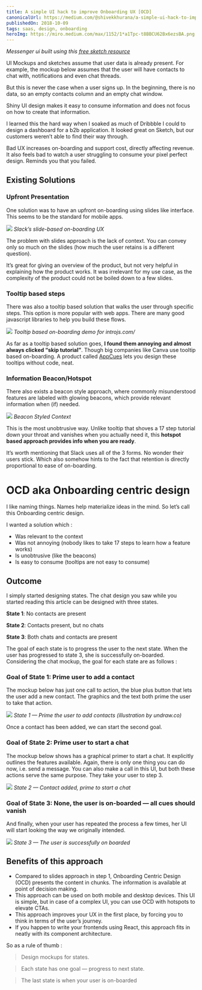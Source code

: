 ```yaml
---
title: A simple UI hack to improve Onboarding UX [OCD]
canonicalUrl: https://medium.com/@shivekkhurana/a-simple-ui-hack-to-improve-onboarding-ux-ocd-93ed5d77247
publishedOn: 2018-10-09
tags: saas, design, onboarding
heroImg: https://miro.medium.com/max/1152/1*a1Tpc-t8BBCU62Bx6ezsBA.png
---
```

*Messenger ui built using this [free sketch resource](https://www.sketchappsources.com/free-source/2262-ios-messenger-ui-kit-sketch-freebie-resource.html)*

UI Mockups and sketches assume that user data is already present. For example, the mockup below assumes that the user will have contacts to chat with, notifications and even chat threads.

But this is never the case when a user signs up. In the beginning, there is no data, so an empty contacts column and an empty chat window.

Shiny UI design makes it easy to consume information and does not focus on how to create that information.

I learned this the hard way when I soaked as much of Dribbble I could to design a dashboard for a b2b application. It looked great on Sketch, but our customers weren’t able to find their way through.

Bad UX increases on-boarding and support cost, directly affecting revenue. It also feels bad to watch a user struggling to consume your pixel perfect design. Reminds you that you failed.

## Existing Solutions

### Upfront Presentation
One solution was to have an upfront on-boarding using slides like interface. This seems to be the standard for mobile apps.

![](https://miro.medium.com/max/2310/1*1kU47A701p09IGScHW2s_g.png)
*Slack’s slide-based on-boarding UX*

The problem with slides approach is the lack of context. You can convey only so much on the slides (how much the user retains is a different question).

It’s great for giving an overview of the product, but not very helpful in explaining how the product works. It was irrelevant for my use case, as the complexity of the product could not be boiled down to a few slides.

### Tooltip based steps

There was also a tooltip based solution that walks the user through specific steps. This option is more popular with web apps. There are many good javascript libraries to help you build these flows.

![](https://miro.medium.com/max/1210/1*9GZ7n_tu5XuJ4yoT5NyUJQ.png)
*Tooltip based on-boarding demo for introjs.com/*

As far as a tooltip based solution goes, **I found them annoying and almost always clicked “skip tutorial”**. Though big companies like Canva use tooltip based on-boarding. A product called [AppCues](http://appcues.com/) lets you design these tooltips without code, neat.

### Information Beacon/Hotspot 

There also exists a beacon style approach, where commonly misunderstood features are labeled with glowing beacons, which provide relevant information when (if) needed.

![](https://miro.medium.com/max/513/1*gSI2YCu3p-dVWdGwPhqslg.png)
*Beacon Styled Context*

This is the most unobtrusive way. Unlike tooltip that shoves a 17 step tutorial down your throat and vanishes when you actually need it, this **hotspot based approach provides info when you are ready**.

It’s worth mentioning that Slack uses all of the 3 forms. No wonder their users stick. Which also somehow hints to the fact that retention is directly proportional to ease of on-boarding.

# OCD aka Onboarding centric design

I like naming things. Names help materialize ideas in the mind. So let’s call this Onboarding centric design.

I wanted a solution which :

- Was relevant to the context
- Was not annoying (nobody likes to take 17 steps to learn how a feature works)
- Is unobtrusive (like the beacons)
- Is easy to consume (tooltips are not easy to consume)

## Outcome

I simply started designing states. The chat design you saw while you started reading this article can be designed with three states.

**State 1**: No contacts are present

**State 2**: Contacts present, but no chats

**State 3**: Both chats and contacts are present

The goal of each state is to progress the user to the next state. When the user has progressed to state 3, she is successfully on-boarded. Considering the chat mockup, the goal for each state are as follows :

### Goal of State 1: Prime user to add a contact

The mockup below has just one call to action, the blue plus button that lets the user add a new contact. The graphics and the text both prime the user to take that action.

![](https://miro.medium.com/max/1152/1*VK6RMIEemBMLG2kEMrmg1Q.png)
*State 1 — Prime the user to add contacts (illustration by undraw.co)*

Once a contact has been added, we can start the second goal.

### Goal of State 2: Prime user to start a chat

The mockup below shows has a graphical primer to start a chat. It explicitly outlines the features available. Again, there is only one thing you can do now, i.e. send a message. You can also make a call in this UI, but both these actions serve the same purpose. They take your user to step 3.

![](https://miro.medium.com/max/1152/1*TBYDdUW4Hr_D-nA3cwzr_Q.png)
*State 2 — Contact added, prime to start a chat*


### Goal of State 3: None, the user is on-boarded — all cues should vanish

And finally, when your user has repeated the process a few times, her UI will start looking the way we originally intended.

![](https://miro.medium.com/max/1152/1*a1Tpc-t8BBCU62Bx6ezsBA.png)
*State 3 — The user is successfully on boarded*

## Benefits of this approach

- Compared to slides approach in step 1, Onboarding Centric Design (OCD) presents the content in chunks. The information is available at point of decision making.
- This approach can be used on both mobile and desktop devices. This UI is simple, but in case of a complex UI, you can use OCD with hotspots to elevate CTAs.
- This approach improves your UX in the first place, by forcing you to think in terms of the user’s journey.
- If you happen to write your frontends using React, this approach fits in neatly with its component architecture.

So as a rule of thumb :

> Design mockups for states.

> Each state has one goal — progress to next state.


> The last state is when your user is on-boarded


